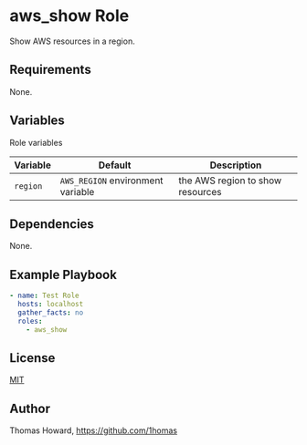# aws_show Role

Show AWS resources in a region.

## Requirements

None.

## Variables

Role variables

| Variable     | Default | Description |
| ------------ | ------- | ----------- |
| `region` | `AWS_REGION` environment variable | the AWS region to show resources |

## Dependencies

None.

## Example Playbook

```yaml
- name: Test Role
  hosts: localhost
  gather_facts: no
  roles:
    - aws_show
```

## License

[MIT](https://mit-license.org/)

## Author

Thomas Howard, <https://github.com/1homas>
